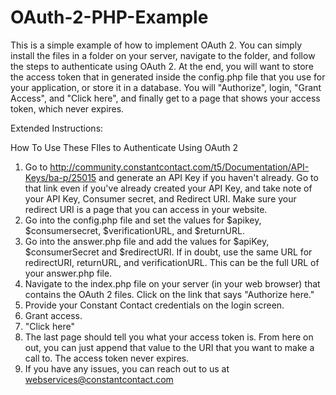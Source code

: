 OAuth-2-PHP-Example
===================

This is a simple example of how to implement OAuth 2.  You can simply install the files in a folder on your server, navigate to the folder, and follow the steps to authenticate using OAuth 2.  At the end, you will want to store the access token that in generated inside the config.php file that you use for your application, or store it in a database. You will "Authorize", login, "Grant Access", and "Click here", and finally get to a page that shows your access token, which never expires.

Extended Instructions:

How To Use These FIles to Authenticate Using OAuth 2

1.  Go to http://community.constantcontact.com/t5/Documentation/API-Keys/ba-p/25015 and generate an API Key if you haven't already.  Go to that link even if you've already created your API Key, and take note of your API Key, Consumer secret, and Redirect URI.  Make sure your redirect URI is a page that you can access in your website.
2.  Go into the config.php file and set the values for $apikey, $consumersecret, $verificationURL, and $returnURL.
3.  Go into the answer.php file and add the values for $apiKey, $consumerSecret and $redirectURI.  If in doubt, use the same URL for redirectURI, returnURL, and verificationURL.  This can be the full URL of your answer.php file.
3.  Navigate to the index.php file on your server (in your web browser) that contains the OAuth 2 files.  Click on the link that says "Authorize here."
4.  Provide your Constant Contact credentials on the login screen.
5.  Grant access.
6.  "Click here"
7.  The last page should tell you what your access token is.  From here on out, you can just append that value to the URI that you want to make a call to.  The access token never expires.
8.  If you have any issues, you can reach out to us at webservices@constantcontact.com